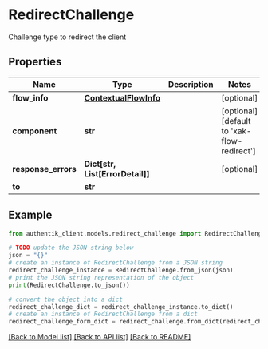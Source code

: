 # RedirectChallenge

Challenge type to redirect the client

## Properties

Name | Type | Description | Notes
------------ | ------------- | ------------- | -------------
**flow_info** | [**ContextualFlowInfo**](ContextualFlowInfo.md) |  | [optional] 
**component** | **str** |  | [optional] [default to 'xak-flow-redirect']
**response_errors** | **Dict[str, List[ErrorDetail]]** |  | [optional] 
**to** | **str** |  | 

## Example

```python
from authentik_client.models.redirect_challenge import RedirectChallenge

# TODO update the JSON string below
json = "{}"
# create an instance of RedirectChallenge from a JSON string
redirect_challenge_instance = RedirectChallenge.from_json(json)
# print the JSON string representation of the object
print(RedirectChallenge.to_json())

# convert the object into a dict
redirect_challenge_dict = redirect_challenge_instance.to_dict()
# create an instance of RedirectChallenge from a dict
redirect_challenge_form_dict = redirect_challenge.from_dict(redirect_challenge_dict)
```
[[Back to Model list]](../README.md#documentation-for-models) [[Back to API list]](../README.md#documentation-for-api-endpoints) [[Back to README]](../README.md)


